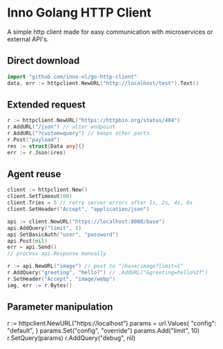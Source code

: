 # Inno Golang HTTP Client

A simple http client made for easy communication with microservices or external API's.

## Direct download

```go
import "github.com/inno-nl/go-http-client"
data, err := httpclient.NewURL("http://localhost/test").Text()
```

## Extended request

```go
r := httpclient.NewURL("https://httpbin.org/status/404")
r.AddURL("/json") // alter endpoint
r.AddURL("?custom=query") // keeps other parts
r.Post("payload")
res := struct{Data any}{}
err := r.Json(&res)
```

## Agent reuse

```go
client := httpclient.New()
client.SetTimeout(60)
client.Tries = 5 // retry server errors after 1s, 2s, 4s, 8s
client.SetHeader("Accept", "application/json")

api := client.NewURL("https://localhost:8080/base")
api.AddQuery("limit", 1)
api.SetBasicAuth("user", "password")
api.Post(nil)
err = api.Send()
// process api.Response manually

r := api.NewURL("image") // post to "/base/image?limit=1"
r.AddQuery("greeting", "hello?") // .AddURL("&greeting=hello%3f")
r.SetHeader("Accept", "image/webp")
img, err := r.Bytes()
```

## Parameter manipulation

r := httpclient.NewURL("https://localhost")
params = url.Values{
    "config": "default",
}
params.Set("config", "override")
params.Add("limit", 10)
r.SetQuery(params)
r.AddQuery("debug", nil)
